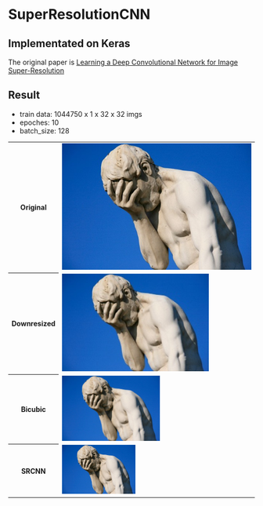 # SuperResolutionCNN
## Implementated on Keras

The original paper is [Learning a Deep Convolutional Network for Image Super-Resolution](https://arxiv.org/abs/1501.00092)

## Result
- train data: 1044750 x 1 x 32 x 32 imgs
- epoches: 10
- batch_size: 128

<table style="width:100%" align="center">
  <tr>
    <th>Original</th>
    <td><img src="https://github.com/0leynik/SuperResolutionCNN/blob/master/predict_2x/1.jpg" width="400"/></td>
  </tr>
  <tr>
    <th>Downresized</th>
    <td><img src="https://github.com/0leynik/SuperResolutionCNN/blob/master/predict_2x/1_downresized.jpg" width="300"/></td> 
  </tr>
  <tr>
    <th>Bicubic</th>
    <td><img src="https://github.com/0leynik/SuperResolutionCNN/blob/master/predict_2x/1_bicubic.jpg" width="200"/></td>
  </tr>
  <tr>
    <th>SRCNN</th>
    <td><img src="https://github.com/0leynik/SuperResolutionCNN/blob/master/predict_2x/1_srcnn.jpg" width="150"/></td>
  </tr>
</table>

